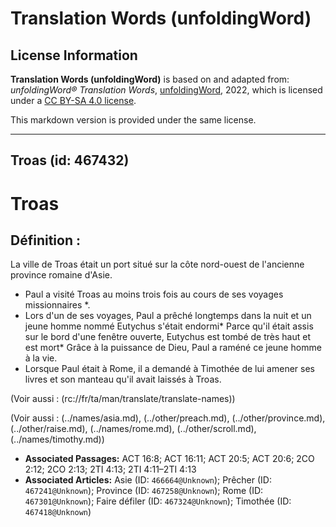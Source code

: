 # Translation Words (unfoldingWord)

## License Information

**Translation Words (unfoldingWord)** is based on and adapted from: _unfoldingWord® Translation Words_, [unfoldingWord](https://unfoldingword.org/utw), 2022, which is licensed under a [CC BY-SA 4.0 license](https://creativecommons.org/licenses/by-sa/4.0/legalcode.en).

This markdown version is provided under the same license.



--------------------------------

## Troas (id: 467432)

Troas
=====

Définition :
------------

La ville de Troas était un port situé sur la côte nord\-ouest de l'ancienne province romaine d'Asie.

* Paul a visité Troas au moins trois fois au cours de ses voyages missionnaires \*.
* Lors d'un de ses voyages, Paul a prêché longtemps dans la nuit et un jeune homme nommé Eutychus s'était endormi\* Parce qu'il était assis sur le bord d'une fenêtre ouverte, Eutychus est tombé de très haut et est mort\* Grâce à la puissance de Dieu, Paul a raméné ce jeune homme à la vie.
* Lorsque Paul était à Rome, il a demandé à Timothée de lui amener ses livres et son manteau qu'il avait laissés à Troas.

(Voir aussi : (rc://fr/ta/man/translate/translate\-names))

(Voir aussi : (../names/asia.md), (../other/preach.md), (../other/province.md), (../other/raise.md), (../names/rome.md), (../other/scroll.md), (../names/timothy.md))

* **Associated Passages:** ACT 16:8; ACT 16:11; ACT 20:5; ACT 20:6; 2CO 2:12; 2CO 2:13; 2TI 4:13; 2TI 4:11–2TI 4:13
* **Associated Articles:** Asie (ID: `466664@Unknown`); Prêcher (ID: `467241@Unknown`); Province (ID: `467258@Unknown`); Rome (ID: `467301@Unknown`); Faire défiler (ID: `467324@Unknown`); Timothée (ID: `467418@Unknown`)

